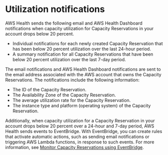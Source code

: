 # Utilization notifications<a name="monitor-cr-utilization"></a>

AWS Health sends the following email and AWS Health Dashboard notifications when capacity utilization for Capacity Reservations in your account drops below 20 percent\.
+ Individual notifications for each newly created Capacity Reservation that has been below 20 percent utilization over the last 24\-hour period\.
+ A summary notification for all Capacity Reservations that have been below 20 percent utilization over the last 7\-day period\.

The email notifications and AWS Health Dashboard notifications are sent to the email address associated with the AWS account that owns the Capacity Reservations\. The notifications include the following information:
+ The ID of the Capacity Reservation\.
+ The Availability Zone of the Capacity Reservation\.
+ The average utilization rate for the Capacity Reservation\.
+ The instance type and platform \(operating system\) of the Capacity Reservation\.

Additionally, when capacity utilization for a Capacity Reservation in your account drops below 20 percent over a 24\-hour and 7\-day period, AWS Health sends events to EventBridge\. With EventBridge, you can create rules that activate automatic actions, such as sending email notifications or triggering AWS Lambda functions, in response to such events\. For more information, see [Monitor Capacity Reservations using EventBridge](cr-eventbridge.md)\.